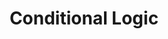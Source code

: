 ---
title: "Conditional Logic"
resources:
  - id: guide
    title: "Study Guide"
    type: pdf
    url: /assets/javaStudyGuide/pdf/Conditional_Logic.pdf
  - id: practice
    title: "Practice Excercises"
    type: code
    url: code/ConditionalLogicExercises.html
  - id: solution
    title: "Solution"
    type: code
    url: code/ConditionalLogicAnswers.html
---